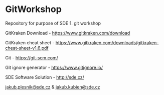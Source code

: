 # GitWorkshop
Repository for purpose of SDE 1. git workshop

GitKraken Download - https://www.gitkraken.com/download

GitKraken cheat sheet - https://www.gitkraken.com/downloads/gitkraken-cheat-sheet-v1.6.pdf

Git - https://git-scm.com/

Git ignore generator - https://www.gitignore.io/

SDE Software Solution - http://sde.cz/ 

jakub.plesnik@sde.cz & jakub.kubien@sde.cz
